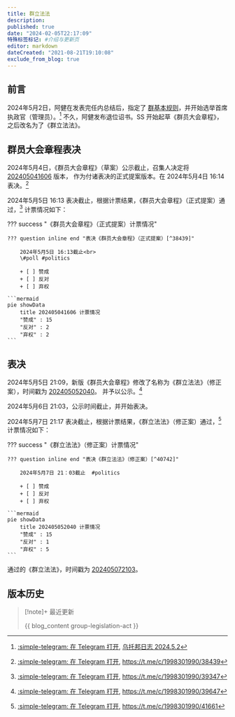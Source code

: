 ```yaml
---
title: 群立法法
description:
published: true
date: "2024-02-05T22:17:09"
特殊标签标记: #介绍与更新页
editor: markdown
dateCreated: "2021-08-21T19:10:08"
exclude_from_blog: true
---
```


## 前言

2024年5月2日，阿健在发表完任内总结后，指定了 [群基本规则](../群基本法/群基本规则.md)，并开始选举首席执政官（管理员）。[^log36]
不久，阿健发布退位诏书。SS 开始起草《群员大会章程》，之后改名为了《群立法法》。

[^log36]: [:simple-telegram: 在 Telegram 打开](tg://privatepost?channel=1758370366&post=36), [乌托邦日志 2024.5.2](https://t.me/UtopiaLog/36)

## 群员大会章程表决

2024年5月4日，《群员大会章程》（草案）公示截止，召集人决定将 [202405041606](202405041606.md) 版本，
作为付诸表决的正式提案版本。在 2024年5月4日 16:14 表决。[^38439]

[^38439]: [:simple-telegram: 在 Telegram 打开](tg://privatepost?channel=1998301990&post=38439), <https://t.me/c/1998301990/38439>

<!-- 2024年5月5日，《群员大会章程》更名为《群立法法》。 -->

2024年5月5日 16:13 表决截止，根据计票结果，《群员大会章程》（正式提案）通过，[^39347] 计票情况如下：

[^39347]: [:simple-telegram: 在 Telegram 打开](tg://privatepost?channel=1998301990&post=39347), <https://t.me/c/1998301990/39347>

??? success "《群员大会章程》（正式提案）计票情况"

    ??? question inline end "表决《群员大会章程》（正式提案）[^38439]"

        2024年5月5日 16:13截止<br>
        \#poll #politics

        + [ ] 赞成
        + [ ] 反对
        + [ ] 弃权

    ```mermaid
    pie showData
        title 202405041606 计票情况
        "赞成" : 15
        "反对" : 2
        "弃权" : 2
    ```

[^38439]: [:simple-telegram: 在 Telegram 打开](tg://privatepost?channel=1998301990&post=38439), <https://t.me/c/1998301990/38439>

## 表决

2024年5月5日 21:09，新版《群员大会章程》修改了名称为《群立法法》（修正案），时间戳为 [202405052040](202405052040.md)。
并予以公示。[^39647]

[^39647]: [:simple-telegram: 在 Telegram 打开](tg://privatepost?channel=1998301990&post=39647), <https://t.me/c/1998301990/39647>

2024年5月6日 21:03，公示时间截止，并开始表决。

2024年5月7日 21:17 表决截止，根据计票结果，《群立法法》（修正案）通过，[^41661] 计票情况如下：

[^41661]: [:simple-telegram: 在 Telegram 打开](tg://privatepost?channel=1998301990&post=41661), <https://t.me/c/1998301990/41661>

??? success "《群立法法》（修正案）计票情况"

    ??? question inline end "表决《群立法法》（修正案）[^40742]"

        2024年5月7日 21：03截止  #politics

        + [ ] 赞成
        + [ ] 反对
        + [ ] 弃权

    ```mermaid
    pie showData
        title 202405052040 计票情况
        "赞成" : 15
        "反对" : 1
        "弃权" : 5
    ```

[^40742]: [:simple-telegram: 在 Telegram 打开](tg://privatepost?channel=1998301990&post=40742), <https://t.me/c/1998301990/40742>

通过的《群立法法》，时间戳为 [202405072103](202405072103.md)。

## 版本历史

> [!note]+ 最近更新
>
> {{ blog_content group-legislation-act }}
